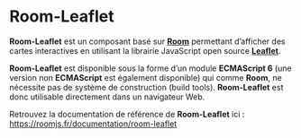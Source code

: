 # Room-Leaflet
**Room-Leaflet** est un composant basé sur **[Room](https://roomjs.fr)** permettant d’afficher des cartes interactives en utilisant la librairie JavaScript open source **[Leaflet](https://leafletjs.com)**.

**Room-Leaflet** est disponible sous la forme d’un module **ECMAScript 6** (une version non **ECMAScript** est également disponible) qui comme **Room**, ne nécessite pas de système de construction (build tools). **Room-Leaflet** est donc utilisable directement dans un navigateur Web.

Retrouvez la documentation de référence de **Room-Leaflet** ici : [https://roomjs.fr/documentation/room-leaflet
](https://roomjs.fr/documentation/room-leaflet)

